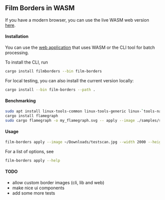 ## Film Borders in WASM

If you have a modern browser, you can use the live WASM web version [here](https://film-borders.romnn.com).

#### Installation
You can use the [web application](https://film-borders.romnn.com) that uses WASM or the CLI tool for batch processing.

To install the CLI, run
```bash
cargo install filmborders --bin film-borders
```

For local testing, you can also install the current version locally:
```bash
cargo install --bin film-borders --path .
```

#### Benchmarking
```bash
sudo apt install linux-tools-common linux-tools-generic linux-`tools-name -r`
cargo install flamegraph
sudo cargo flamegraph -o my_flamegraph.svg -- apply --image ./samples/sample1.jpg --output ./output/sample1.png --border 0 --scale 1.00
```

#### Usage
```bash
film-borders apply --image ~/Downloads/testscan.jpg --width 2000 --height 1500 --border 10 --rotate 90
```

For a list of options, see
```bash
film-borders apply --help
```

#### TODO
- allow custom border images (cli, lib and web)
- make nice ui components
- add some more tests
